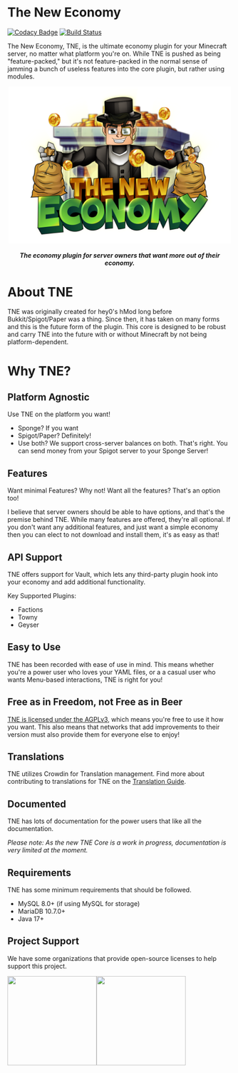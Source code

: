 # The New Economy

[![Codacy Badge](https://app.codacy.com/project/badge/Grade/246101510dca4eb9a729ef178dae682c)](https://app.codacy.com/gh/TheNewEconomy/EconomyCore/dashboard?utm_source=gh&utm_medium=referral&utm_content=&utm_campaign=Badge_grade)
[![Build Status](https://ci.codemc.io/job/creatorfromhell/job/TNE/badge/icon)](https://ci.codemc.io/job/creatorfromhell/job/TNE/)

The New Economy, TNE, is the ultimate economy plugin for your Minecraft server, no matter what
platform you're on. While
TNE is pushed as being "feature-packed," but it's not feature-packed in the normal sense of jamming
a bunch of useless features
into the core plugin, but rather using modules.

<p align="center">
    <img src="logo.png" width="500" />
</p>    
<p align="center">    
<i><b>The economy plugin for server owners that want more out of their economy.</b></i>
</p>

# About TNE

TNE was originally created for hey0's hMod long before Bukkit/Spigot/Paper was a thing. Since then,
it has taken on many
forms and this is the future form of the plugin. This core is designed to be robust and carry TNE
into the future with or
without Minecraft by not being platform-dependent.

# Why TNE?

## Platform Agnostic

Use TNE on the platform you want!

- Sponge? If you want
- Spigot/Paper? Definitely!
- Use both? We support cross-server balances on both. That's right. You can send money from your
  Spigot server to your
  Sponge Server!

## Features

Want minimal Features? Why not! Want all the features? That's an option too!

I believe that server owners should be able to have options, and that's the premise behind TNE.
While many features are
offered, they're all optional. If you don't want any additional features, and just want a simple
economy then you can elect
to not download and install them, it's as easy as that!

## API Support

TNE offers support for Vault, which lets any third-party plugin hook into your economy and add
additional functionality.

Key Supported Plugins:

- Factions
- Towny
- Geyser

## Easy to Use

TNE has been recorded with ease of use in mind. This means whether you're a power user who loves
your YAML files, or a
a casual user who wants Menu-based interactions, TNE is right for you!

## Free as in Freedom, not Free as in Beer

[TNE is licensed under the AGPLv3](license.md), which means you're free to use it how you want. This
also means that
networks that add improvements to their version must also provide them for everyone else to enjoy!

## Translations

TNE utilizes Crowdin for Translation management. Find more about contributing to translations
for TNE on
the [Translation Guide](https://github.com/TheNewEconomy/EconomyCore/wiki/Translation-Guide).

## Documented

TNE has lots of documentation for the power users that like all the documentation.

*Please note: As the new TNE Core is a work in progress, documentation is very limited at the
moment.*

## Requirements

TNE has some minimum requirements that should be followed.

- MySQL 8.0+ (if using MySQL for storage)
- MariaDB 10.7.0+
- Java 17+

## Project Support

We have some organizations that provide open-source licenses to help support this project.

<a href="https://jb.gg/OpenSourceSupport"><img align="left" width="200" height="200" src="https://resources.jetbrains.com/storage/products/company/brand/logos/jb_beam.png"></a>
<a href="https://www.ej-technologies.com/products/jprofiler/overview.html"><img align="left" width="200" height="200" src="https://www.ej-technologies.com/assets/content/header-product-jprofiler@2x-24bc4d84bd2a4eb641a5c8531758ff7c.png"></a>



